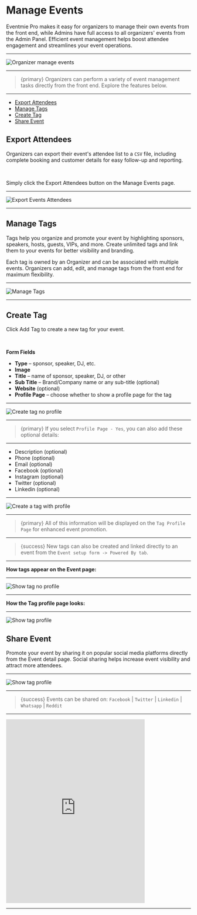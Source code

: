 # Manage Events

Eventmie Pro makes it easy for organizers to manage their own events from the front end, while Admins have full access to all organizers' events from the Admin Panel. Efficient event management helps boost attendee engagement and streamlines your event operations.

---

![Organizer manage events](/images/v3/Manage-events-page-image-9.webp "Organizer manage events")

---

>{primary} Organizers can perform a variety of event management tasks directly from the front end. Explore the features below.

---

- [Export Attendees](#Export-Attendees)
- [Manage Tags](#manage-tags)
- [Create Tag](#create-tag)
- [Share Event](#share-event)

<a name="Export-Attendees"></a>
## Export Attendees

Organizers can export their event's attendee list to a `CSV` file, including complete booking and customer details for easy follow-up and reporting.

<br>

Simply click the <larecipe-button type="black" size="sm" rounded>Export Attendees</larecipe-button> button on the Manage Events page.

---

![Export Events Attendees](/images/v2/ManageEventsImages/events-manage-export-csv.webp "Export Events Attendees")

---

<a name="manage-tags"></a>
## Manage Tags

Tags help you organize and promote your event by highlighting sponsors, speakers, hosts, guests, VIPs, and more. Create unlimited tags and link them to your events for better visibility and branding.

Each tag is owned by an Organizer and can be associated with multiple events. Organizers can add, edit, and manage tags from the front end for maximum flexibility.

---

![Manage Tags](/images/v3/My-tags-preview-image-1.webp "Manage Tags")

---

<a name="create-tag"></a>
## Create Tag

Click <larecipe-button type="secondary" size="sm" rounded>Add Tag</larecipe-button> to create a new tag for your event.

<br>

**Form Fields**

- **Type** – sponsor, speaker, DJ, etc.
- **Image**
- **Title** – name of sponsor, speaker, DJ, or other
- **Sub Title** – Brand/Company name or any sub-title (optional)
- **Website** (optional)
- **Profile Page** – choose whether to show a profile page for the tag

---

![Create tag no profile](/images/v3/My-tags-edit-preview-image-2.webp "Create tag no profile")

---

>{primary} If you select `Profile Page - Yes`, you can also add these optional details:

---

- Description (optional)
- Phone (optional)
- Email (optional)
- Facebook (optional)
- Instagram (optional)
- Twitter (optional)
- Linkedin (optional)

---

![Create a tag with profile](/images/v3/My-tags-social-edit-preview-image-3.webp "Create a tag with profile")

---

>{primary} All of this information will be displayed on the `Tag Profile Page` for enhanced event promotion.

---

>{success} New tags can also be created and linked directly to an event from the `Event setup form -> Powered By tab`.

---

**How tags appear on the Event page:**

---

![Show tag no profile](/images/v3/Live-preview-my-tags-event-image-6.webp "Show tag no profile")

---

**How the Tag profile page looks:**

---

![Show tag profile](/images/v3/How-to-Check-Sponsors-(Image-5).webp "Show tag profile")
<a name="share-event"></a>
## Share Event

Promote your event by sharing it on popular social media platforms directly from the Event detail page. Social sharing helps increase event visibility and attract more attendees.

---

![Show tag profile](/images/v3/How-to-share-events-image-6.webp "Show tag profile")

---

>{success} Events can be shared on: `Facebook` | `Twitter` | `Linkedin` | `Whatsapp` | `Reddit`

---

<iframe width="75%" height="500" src="https://www.youtube.com/embed/1nvzMrP1aEE?si=X9hMbTkY8-RI8s6J" title="YouTube video player" frameborder="0" allow="accelerometer; autoplay; clipboard-write; encrypted-media; gyroscope; picture-in-picture; web-share" allowfullscreen></iframe>

---
